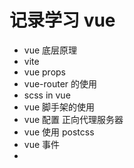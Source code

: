 # 记录学习 vue

- vue 底层原理
- vite
- vue props
- vue-router 的使用
- scss in vue
- vue 脚手架的使用
- vue 配置 正向代理服务器
- vue 使用 postcss
- vue 事件
- 
